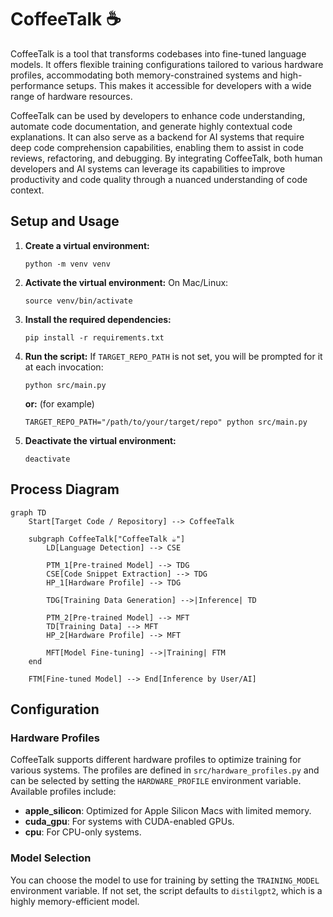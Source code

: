 # CoffeeTalk ☕

CoffeeTalk is a tool that transforms codebases into fine-tuned language models. It offers flexible training configurations tailored to various hardware profiles, accommodating both memory-constrained systems and high-performance setups. This makes it accessible for developers with a wide range of hardware resources.

CoffeeTalk can be used by developers to enhance code understanding, automate code documentation, and generate highly contextual code explanations. It can also serve as a backend for AI systems that require deep code comprehension capabilities, enabling them to assist in code reviews, refactoring, and debugging. By integrating CoffeeTalk, both human developers and AI systems can leverage its capabilities to improve productivity and code quality through a nuanced understanding of code context.

## Setup and Usage

1. **Create a virtual environment:**
   ```
   python -m venv venv
   ```
2. **Activate the virtual environment:**
   On Mac/Linux:
   ```
   source venv/bin/activate
   ```
3. **Install the required dependencies:**
   ```
   pip install -r requirements.txt
   ```
4. **Run the script:**
   If `TARGET_REPO_PATH` is not set, you will be prompted for it at each invocation:
   ```
   python src/main.py
   ```
   **or:** (for example)
   ```
   TARGET_REPO_PATH="/path/to/your/target/repo" python src/main.py
   ```
5. **Deactivate the virtual environment:**
   ```
   deactivate
   ```


## Process Diagram

```mermaid
graph TD
    Start[Target Code / Repository] --> CoffeeTalk

    subgraph CoffeeTalk["CoffeeTalk ☕"]
        LD[Language Detection] --> CSE

        PTM_1[Pre-trained Model] --> TDG
        CSE[Code Snippet Extraction] --> TDG
        HP_1[Hardware Profile] --> TDG

        TDG[Training Data Generation] -->|Inference| TD

        PTM_2[Pre-trained Model] --> MFT
        TD[Training Data] --> MFT
        HP_2[Hardware Profile] --> MFT

        MFT[Model Fine-tuning] -->|Training| FTM
    end

    FTM[Fine-tuned Model] --> End[Inference by User/AI]

```

## Configuration

### Hardware Profiles

CoffeeTalk supports different hardware profiles to optimize training for various systems. The profiles are defined in `src/hardware_profiles.py` and can be selected by setting the `HARDWARE_PROFILE` environment variable. Available profiles include:

- **apple_silicon**: Optimized for Apple Silicon Macs with limited memory.
- **cuda_gpu**: For systems with CUDA-enabled GPUs.
- **cpu**: For CPU-only systems.

### Model Selection

You can choose the model to use for training by setting the `TRAINING_MODEL` environment variable. If not set, the script defaults to `distilgpt2`, which is a highly memory-efficient model.
